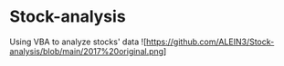 # Stock-analysis
Using VBA to analyze stocks' data
![https://github.com/ALEIN3/Stock-analysis/blob/main/2017%20original.png]
